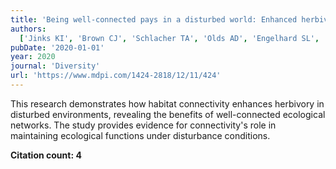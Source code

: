 ```yaml
---
title: 'Being well-connected pays in a disturbed world: Enhanced herbivory in better-linked habitats'
authors:
  ['Jinks KI', 'Brown CJ', 'Schlacher TA', 'Olds AD', 'Engelhard SL', 'Pearson RM', 'Connolly RM']
pubDate: '2020-01-01'
year: 2020
journal: 'Diversity'
url: 'https://www.mdpi.com/1424-2818/12/11/424'
---
```


This research demonstrates how habitat connectivity enhances herbivory in disturbed environments, revealing the benefits of well-connected ecological networks. The study provides evidence for connectivity's role in maintaining ecological functions under disturbance conditions.

**Citation count: 4**
